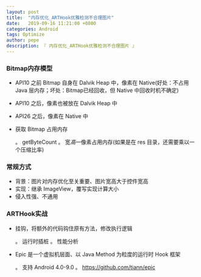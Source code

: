 ```yaml
---
layout: post
title:  "内存优化_ARTHook优雅检测不合理图片"
date:   2019-09-16 11:21:00 +0800
categories: Android
tags: Optimize
author: pepe
description: 『 内存优化_ARTHook优雅检测不合理图片 』
---
```


### **Bitmap内存模型**

* API10 之前 Bitmap 自身在 Dalvik Heap 中，像素在 Native(好处：不占用 Java 层内存；坏处：Bitmap已经回收，但 Native 中回收时机不确定)
* API10 之后，像素也被放在 Dalvik Heap 中
* API26 之后，像素在 Native 中
* 获取 Bitmap 占用内存

	。 getByteCount
	。 宽*高*一像素占用内存(如果是在 res 目录，还需要乘以一个压缩比率)


### **常规方式**

* 背景：图片对内存优化至关重要、图片宽高大于控件宽高
* 实现：继承 ImageView，覆写实现计算大小
* 侵入性强、不通用

### **ARTHook实战**

* 挂钩，将额外的代码钩住原有方法，修改执行逻辑

	。 运行时插桩
	。 性能分析
	
* Epic 是一个虚拟机层面、以 Java Method 为粒度的运行时 Hook 框架
	
	。 支持 Android 4.0-9.0
	。 https://github.com/tiann/epic
 









